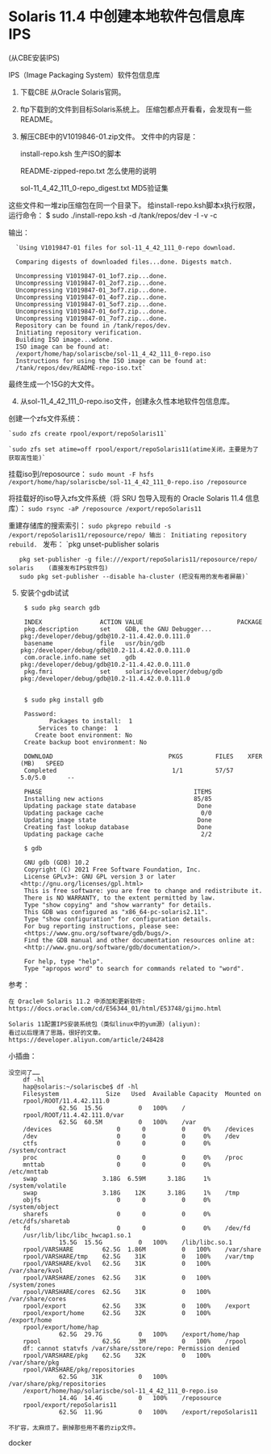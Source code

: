# Solaris 11.4 中创建本地软件包信息库IPS
(从CBE安装IPS)



IPS（Image Packaging System）软件包信息库

1. 下载CBE
  从Oracle Solaris官网。

2. ftp下载到的文件到目标Solaris系统上。
  压缩包都点开看看，会发现有一些README。

3. 解压CBE中的V1019846-01.zip文件。
  文件中的内容是：

	  install-repo.ksh                                      生产ISO的脚本

	  README-zipped-repo.txt                      怎么使用的说明

	  sol-11_4_42_111_0-repo_digest.txt     MD5验证集



  这些文件和一堆zip压缩包在同一个目录下。
  给install-repo.ksh脚本x执行权限，运行命令：
  	$ sudo ./install-repo.ksh -d /tank/repos/dev -I -v -c 

  输出：

	  `Using V1019847-01 files for sol-11_4_42_111_0-repo download.

	  Comparing digests of downloaded files...done. Digests match.

	  Uncompressing V1019847-01_1of7.zip...done.
	  Uncompressing V1019847-01_2of7.zip...done.
	  Uncompressing V1019847-01_3of7.zip...done.
	  Uncompressing V1019847-01_4of7.zip...done.
	  Uncompressing V1019847-01_5of7.zip...done.
	  Uncompressing V1019847-01_6of7.zip...done.
	  Uncompressing V1019847-01_7of7.zip...done.
	  Repository can be found in /tank/repos/dev.
	  Initiating repository verification.
	  Building ISO image...wdone.
	  ISO image can be found at:
	  /export/home/hap/solariscbe/sol-11_4_42_111_0-repo.iso
	  Instructions for using the ISO image can be found at:
	  /tank/repos/dev/README-repo-iso.txt`


  最终生成一个15G的大文件。

4. 从sol-11_4_42_111_0-repo.iso文件，创建永久性本地软件包信息库。

  创建一个zfs文件系统：

  	`sudo zfs create rpool/export/repoSolaris11`
  	
  	`sudo zfs set atime=off rpool/export/repoSolaris11(atime关闭，主要是为了获取高性能)`

  挂载iso到/reposource：
  	`sudo mount -F hsfs /export/home/hap/solariscbe/sol-11_4_42_111_0-repo.iso /reposource`

  将挂载好的iso导入zfs文件系统（将 SRU 包导入现有的 Oracle Solaris 11.4 信息库）：
  	`sudo rsync -aP /reposource /export/repoSolaris11`

  重建存储库的搜索索引：
  	`sudo pkgrepo rebuild -s /export/repoSolaris11/reposource/repo/
  	输出：
  	Initiating repository rebuild.
  	`
  发布：
       `pkg unset-publisher solaris

       pkg set-publisher -g file:///export/repoSolaris11/reposource/repo/ solaris    (直接发布IPS软件包)
       sudo pkg set-publisher --disable ha-cluster (把没有用的发布者屏蔽)`

5. 安装个gdb试试

	    $ sudo pkg search gdb

	    INDEX                ACTION VALUE                          PACKAGE
	    pkg.description      set    GDB, the GNU Debugger...       pkg:/developer/debug/gdb@10.2-11.4.42.0.0.111.0
	    basename             file   usr/bin/gdb                    pkg:/developer/debug/gdb@10.2-11.4.42.0.0.111.0
	    com.oracle.info.name set    gdb                            pkg:/developer/debug/gdb@10.2-11.4.42.0.0.111.0
	    pkg.fmri             set    solaris/developer/debug/gdb    pkg:/developer/debug/gdb@10.2-11.4.42.0.0.111.0


	    $ sudo pkg install gdb

	    Password: 
		       Packages to install:  1
			Services to change:  1
		   Create boot environment: No
	    Create backup boot environment: No

	    DOWNLOAD                                PKGS         FILES    XFER (MB)   SPEED
	    Completed                                1/1         57/57      5.0/5.0      --

	    PHASE                                          ITEMS
	    Installing new actions                         85/85
	    Updating package state database                 Done 
	    Updating package cache                           0/0 
	    Updating image state                            Done 
	    Creating fast lookup database                   Done 
	    Updating package cache                           2/2 

	    $ gdb

	    GNU gdb (GDB) 10.2
	    Copyright (C) 2021 Free Software Foundation, Inc.
	    License GPLv3+: GNU GPL version 3 or later <http://gnu.org/licenses/gpl.html>
	    This is free software: you are free to change and redistribute it.
	    There is NO WARRANTY, to the extent permitted by law.
	    Type "show copying" and "show warranty" for details.
	    This GDB was configured as "x86_64-pc-solaris2.11".
	    Type "show configuration" for configuration details.
	    For bug reporting instructions, please see:
	    <https://www.gnu.org/software/gdb/bugs/>.
	    Find the GDB manual and other documentation resources online at:
		<http://www.gnu.org/software/gdb/documentation/>.

	    For help, type "help".
	    Type "apropos word" to search for commands related to "word".


参考：
	
	在 Oracle® Solaris 11.2 中添加和更新软件:
	https://docs.oracle.com/cd/E56344_01/html/E53748/gijmo.html
	
	Solaris 11配置IPS安装系统包（类似linux中的yum源）(aliyun):
	看过以后理清了思路，很好的文章。
	https://developer.aliyun.com/article/248428


小插曲：

    没空间了……
	    df -hl
	    hap@solaris:~/solariscbe$ df -hl
	    Filesystem             Size   Used  Available Capacity  Mounted on
	    rpool/ROOT/11.4.42.111.0
				  62.5G  15.5G          0   100%    /
	    rpool/ROOT/11.4.42.111.0/var
				  62.5G  60.5M          0   100%    /var
	    /devices                  0      0          0     0%    /devices
	    /dev                      0      0          0     0%    /dev
	    ctfs                      0      0          0     0%    /system/contract
	    proc                      0      0          0     0%    /proc
	    mnttab                    0      0          0     0%    /etc/mnttab
	    swap                  3.18G  6.59M      3.18G     1%    /system/volatile
	    swap                  3.18G    12K      3.18G     1%    /tmp
	    objfs                     0      0          0     0%    /system/object
	    sharefs                   0      0          0     0%    /etc/dfs/sharetab
	    fd                        0      0          0     0%    /dev/fd
	    /usr/lib/libc/libc_hwcap1.so.1
				  15.5G  15.5G          0   100%    /lib/libc.so.1
	    rpool/VARSHARE        62.5G  1.86M          0   100%    /var/share
	    rpool/VARSHARE/tmp    62.5G    31K          0   100%    /var/tmp
	    rpool/VARSHARE/kvol   62.5G    31K          0   100%    /var/share/kvol
	    rpool/VARSHARE/zones  62.5G    31K          0   100%    /system/zones
	    rpool/VARSHARE/cores  62.5G    31K          0   100%    /var/share/cores
	    rpool/export          62.5G    33K          0   100%    /export
	    rpool/export/home     62.5G    32K          0   100%    /export/home
	    rpool/export/home/hap
				  62.5G  29.7G          0   100%    /export/home/hap
	    rpool                 62.5G     3M          0   100%    /rpool
	    df: cannot statvfs /var/share/sstore/repo: Permission denied
	    rpool/VARSHARE/pkg    62.5G    32K          0   100%    /var/share/pkg
	    rpool/VARSHARE/pkg/repositories
				  62.5G    31K          0   100%    /var/share/pkg/repositories
	    /export/home/hap/solariscbe/sol-11_4_42_111_0-repo.iso
				  14.4G  14.4G          0   100%    /reposource
	    rpool/export/repoSolaris11
				  62.5G  11.9G          0   100%    /export/repoSolaris11

    不扩容，太麻烦了。删掉那些用不着的zip文件。








docker





